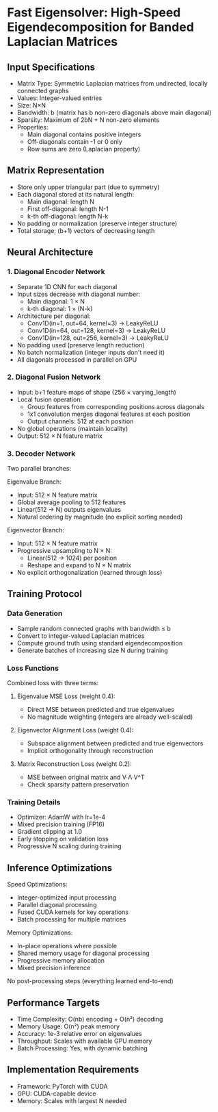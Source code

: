 # Fast Eigensolver: High-Speed Eigendecomposition for Banded Laplacian Matrices

## Input Specifications
- Matrix Type: Symmetric Laplacian matrices from undirected, locally connected graphs
- Values: Integer-valued entries
- Size: N×N
- Bandwidth: b (matrix has b non-zero diagonals above main diagonal)
- Sparsity: Maximum of 2bN + N non-zero elements
- Properties:
  * Main diagonal contains positive integers
  * Off-diagonals contain -1 or 0 only
  * Row sums are zero (Laplacian property)

## Matrix Representation
- Store only upper triangular part (due to symmetry)
- Each diagonal stored at its natural length:
  * Main diagonal: length N
  * First off-diagonal: length N-1
  * k-th off-diagonal: length N-k
- No padding or normalization (preserve integer structure)
- Total storage: (b+1) vectors of decreasing length

## Neural Architecture

### 1. Diagonal Encoder Network
- Separate 1D CNN for each diagonal
- Input sizes decrease with diagonal number:
  * Main diagonal: 1 × N
  * k-th diagonal: 1 × (N-k)
- Architecture per diagonal:
  * Conv1D(in=1, out=64, kernel=3) → LeakyReLU
  * Conv1D(in=64, out=128, kernel=3) → LeakyReLU
  * Conv1D(in=128, out=256, kernel=3) → LeakyReLU
- No padding used (preserve length reduction)
- No batch normalization (integer inputs don't need it)
- All diagonals processed in parallel on GPU

### 2. Diagonal Fusion Network
- Input: b+1 feature maps of shape (256 × varying_length)
- Local fusion operation:
  * Group features from corresponding positions across diagonals
  * 1x1 convolution merges diagonal features at each position
  * Output channels: 512 at each position
- No global operations (maintain locality)
- Output: 512 × N feature matrix

### 3. Decoder Network
Two parallel branches:

Eigenvalue Branch:
- Input: 512 × N feature matrix
- Global average pooling to 512 features
- Linear(512 → N) outputs eigenvalues
- Natural ordering by magnitude (no explicit sorting needed)

Eigenvector Branch:
- Input: 512 × N feature matrix
- Progressive upsampling to N × N:
  * Linear(512 → 1024) per position
  * Reshape and expand to N × N matrix
- No explicit orthogonalization (learned through loss)

## Training Protocol

### Data Generation
- Sample random connected graphs with bandwidth ≤ b
- Convert to integer-valued Laplacian matrices
- Compute ground truth using standard eigendecomposition
- Generate batches of increasing size N during training

### Loss Functions
Combined loss with three terms:

1. Eigenvalue MSE Loss (weight 0.4):
   * Direct MSE between predicted and true eigenvalues
   * No magnitude weighting (integers are already well-scaled)

2. Eigenvector Alignment Loss (weight 0.4):
   * Subspace alignment between predicted and true eigenvectors
   * Implicit orthogonality through reconstruction

3. Matrix Reconstruction Loss (weight 0.2):
   * MSE between original matrix and V∙Λ∙V^T
   * Check sparsity pattern preservation

### Training Details
- Optimizer: AdamW with lr=1e-4
- Mixed precision training (FP16)
- Gradient clipping at 1.0
- Early stopping on validation loss
- Progressive N scaling during training

## Inference Optimizations

Speed Optimizations:
- Integer-optimized input processing
- Parallel diagonal processing
- Fused CUDA kernels for key operations
- Batch processing for multiple matrices

Memory Optimizations:
- In-place operations where possible
- Shared memory usage for diagonal processing
- Progressive memory allocation
- Mixed precision inference

No post-processing steps (everything learned end-to-end)

## Performance Targets
- Time Complexity: O(nb) encoding + O(n²) decoding
- Memory Usage: O(n²) peak memory
- Accuracy: 1e-3 relative error on eigenvalues
- Throughput: Scales with available GPU memory
- Batch Processing: Yes, with dynamic batching

## Implementation Requirements
- Framework: PyTorch with CUDA
- GPU: CUDA-capable device
- Memory: Scales with largest N needed

